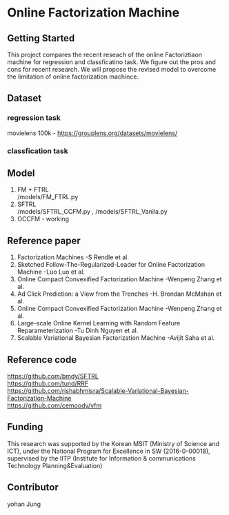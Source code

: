 # Online Factorization Machine

## Getting Started

This project compares the recent reseach of the online Factoriztiaon machine for regression and classficatino task. We figure out the pros and cons for recent research. We will propose the revised model to overcome the limitation of online factorization machince.

## Dataset

### regression task <br/>
movielens 100k - https://grouplens.org/datasets/movielens/
    
### classfication task <br/>
    
   

## Model

1. FM + FTRL <br/>
/models/FM_FTRL.py
2. SFTRL <br/>
/models/SFTRL_CCFM.py , /models/SFTRL_Vanila.py   
3. OCCFM - working
    
## Reference paper

1. Factorization Machines -S Rendle et al.
2. Sketched Follow-The-Regularized-Leader for Online Factorization Machine -Luo Luo et al.
3. Online Compact Convexified Factorization Machine -Wenpeng Zhang et al.
4. Ad Click Prediction: a View from the Trenches -H. Brendan McMahan et al.
5. Online Compact Convexified Factorization Machine -Wenpeng Zhang et al.
6. Large-scale Online Kernel Learning with Random Feature Reparameterization -Tu Dinh Nguyen et al. <br/>
7. Scalable Variational Bayesian Factorization Machine -Avijit Saha et al.

## Reference code

https://github.com/bmdy/SFTRL <br/>
https://github.com/tund/RRF <br/>
https://github.com/rishabhmisra/Scalable-Variational-Bayesian-Factorization-Machine <br/>
https://github.com/cemoody/vfm <br/>

## Funding

This research was supported by the Korean MSIT (Ministry of Science and ICT), under the National Program for Excellence in SW (2016-0-00018), supervised by the IITP (Institute for Information & communications Technology Planning&Evaluation)

## Contributor

yohan Jung 
